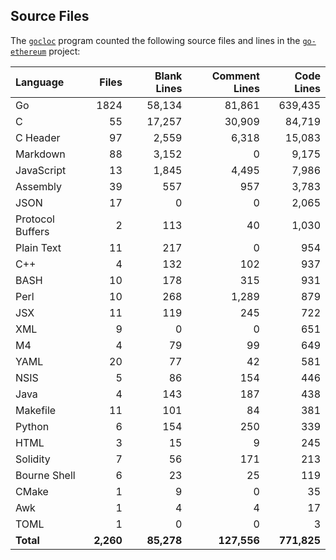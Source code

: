 ## Source Files

The [`gocloc`](https://github.com/hhatto/gocloc) program counted the following source files and lines in the [`go-ethereum`](https://github.com/ethereum/go-ethereum) project:

| Language | Files | Blank Lines | Comment Lines | Code Lines |
| :--- | ---: | ---: | ---: | ---: |
| Go | 1824 | 58,134 | 81,861 | 639,435 |
| C | 55 | 17,257 | 30,909 | 84,719 |
| C Header | 97 | 2,559 | 6,318 | 15,083 |
| Markdown | 88 | 3,152 | 0 | 9,175 |
| JavaScript | 13 | 1,845 | 4,495 | 7,986 |
| Assembly | 39 | 557 | 957 | 3,783 |
| JSON | 17 | 0 | 0 | 2,065 |
| Protocol Buffers | 2 | 113 | 40 | 1,030 |
| Plain Text | 11 | 217 | 0 | 954 |
| C++ | 4 | 132 | 102 | 937 |
| BASH | 10 | 178 | 315 | 931 |
| Perl | 10 | 268 | 1,289 | 879 |
| JSX | 11 | 119 | 245 | 722 |
| XML | 9 | 0 | 0 | 651 |
| M4 | 4 | 79 | 99 | 649 |
| YAML | 20 | 77 | 42 | 581 |
| NSIS | 5 | 86 | 154 | 446 |
| Java | 4 | 143 | 187 | 438 |
| Makefile | 11 | 101 | 84 | 381 |
| Python | 6 | 154 | 250 | 339 |
| HTML | 3 | 15 | 9 | 245 |
| Solidity | 7 | 56 | 171 | 213 |
| Bourne Shell | 6 | 23 | 25 | 119 |
| CMake | 1 | 9 | 0 | 35 |
| Awk | 1 | 4 | 4 | 17 |
| TOML | 1 | 0 | 0 | 3 |
| **Total** | **2,260** | **85,278** | **127,556** | **771,825** |



